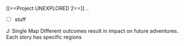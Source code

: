 [[==Project UNEXPLORED 2==]]
..
- [ ] stuff

J: Single Map
DIfferent outcomes result in impact on future adventures.
Each story has specific regions 